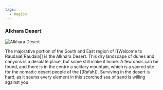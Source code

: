 ```yaml
---
tags:
  - Region
---
```


### Alkhara Desert

![Alkhara Desert](alkhara.png)

The majorative portion of the South and East region of [[Welcome to Raudaia!|Raudaia]] is the Alkhara Desert. This dry landscape of dunes and canyons is a desolate place, but some still make it home. A few oasis can be found, and there is in the centre a solitary mountain, which is a sacred site for the nomadic desert people of the [[Rafah]].
Surviving in the desert is hard, as it seems every element in this scorched sea of sand is willing against you.